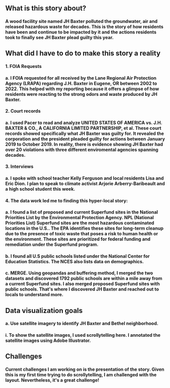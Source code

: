 ## What is this story about?

#### A wood facility site named JH Baxter polluted the groundwater, air and released hazardous waste for decades. This is the story of how residents have been and continue to be impacted by it and the actions residents took to finally see JH Baxter plead guilty this year.

## What did I have to do to make this story a reality

#### 1. FOIA Requests

#### a. I FOIA requested for all received by the Lane Regional Air Protection Agency (LRAPA) regarding J.H. Baxter in Eugene, OR between 2002 to 2022. This helped with my reporting because it offers a glimpse of how residents were reacting to the strong odors and waste produced by JH Baxter.

#### 2. Court records

#### a. I used Pacer to read and analyze UNITED STATES OF AMERICA vs. J.H. BAXTER & CO., A CALIFORNIA LIMITED PARTNERSHIP, et al. These court records showed specifically what JH Baxter was guilty for. It revealed the corporation and the president pleaded guilty for actions between January 2019 to October 2019. In reality, there is evidence showing JH Baxter had over 20 violations with three different enviromental agencies spanning decades.

#### 3. Interviews

#### a. I spoke with school teacher Kelly Ferguson and local residents Lisa and Eric Dion. I plan to speak to climate activist Arjorie Arberry-Baribeault and a high school student this week.

#### 4.  The data work led me to finding this hyper-local story: 

#### a. I found a list of proposed and current Superfund sites in the National Priorities List by the Environmental Protection Agency. NPL (National Priorities List) Superfund sites are the most hazardous contaminated locations in the U.S.. The EPA identifies these sites for long-term cleanup due to the presence of toxic waste that poses a risk to human health or the environment. These sites are prioritized for federal funding and remediation under the Superfund program.

#### b. I found all U.S public schools listed under the National Center for Education Statistics. The NCES also lists data on demographics.

#### c. MERGE. Using geopandas and buffering method, I merged the two datasets and discovered 1792 public schools are within a mile away from a current Superfund sites. I also merged proposed Superfund sites with public schools. That's where I discovered JH Baxter and reached out to locals to understand more.

## Data visualization goals

#### a. Use satellite imagery to identify JH Baxter and Bethel neighborhood.

#### i. To show the satellite images, I used scrollytelling here. I annotated the satellite images using Adobe Illustrator.

## Challenges

#### Current challenges I am working on is the presentation of the story. Given this is my first time trying to do scrollytelling, I am challenged with the layout. Nevertheless, it's a great challenge!


